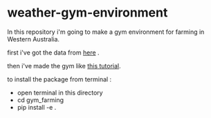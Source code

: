 # weather-gym-environment
In this repository i'm going to make a gym environment for farming in Western Australia.


first i've got the data from [here](https://data.world/damian-arntzen/west-aus-weather-1944-2016) .

then i've made the gym like [this tutorial](https://medium.com/@apoddar573/making-your-own-custom-environment-in-gym-c3b65ff8cdaa). 


to install the package from terminal :
* open terminal in this directory
* cd gym_farming
* pip install -e .
